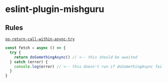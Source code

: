# eslint-plugin-mishguru

## Rules

[`no-return-call-within-async-try`](./docs/rules/no-return-call-within-async-try.md)

```js
const fetch = async () => {
  try {
    return doSomethingAsync() // <-- this should be awaited
  } catch (error) {
    console.log(error) // <-- this doesn't run if doSomethingAsync fails
  }
}
```
